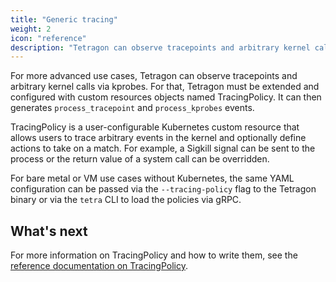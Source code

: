 ```yaml
---
title: "Generic tracing"
weight: 2
icon: "reference"
description: "Tetragon can observe tracepoints and arbitrary kernel calls via kprobes"
---
```


For more advanced use cases, Tetragon can observe tracepoints and arbitrary
kernel calls via kprobes. For that, Tetragon must be extended and configured
with custom resources objects named TracingPolicy. It can then generates
`process_tracepoint` and `process_kprobes` events.

TracingPolicy is a user-configurable Kubernetes custom resource that allows
users to trace arbitrary events in the kernel and optionally define actions to
take on a match. For example, a Sigkill signal can be sent to the process or
the return value of a system call can be overridden.

For bare metal or VM use cases without Kubernetes, the same YAML configuration
can be passed via the `--tracing-policy` flag to the Tetragon binary or via the
`tetra` CLI to load the policies via gRPC.

## What's next

For more information on TracingPolicy and how to write them, see the
[reference documentation on TracingPolicy](/docs/reference/tracing-policy/).

